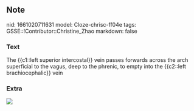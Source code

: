 ## Note
nid: 1661020711631
model: Cloze-chrisc-ff04e
tags: GSSE::!Contributor::Christine_Zhao
markdown: false

### Text
<div>
  <div>
    <div>
      <div>
        The {{c1::left superior intercostal}} vein passes forwards
        across the arch superficial to the vagus, deep to the
        phrenic, to empty into the {{c2::left brachiocephalic}}
        vein
      </div>
    </div>
  </div>
</div>

### Extra
<img src="paste-1323e2e228e2ea4591f087dd73d7349203c6234a.jpg">
